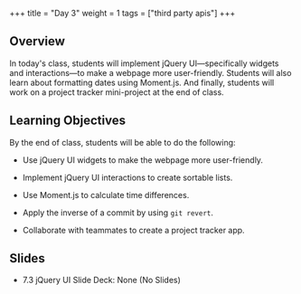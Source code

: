 +++
title = "Day 3"
weight = 1
tags = ["third party apis"] 
+++

## Overview

In today's class, students will implement jQuery UI&mdash;specifically widgets and interactions&mdash;to make a webpage more user-friendly. Students will also learn about formatting dates using Moment.js. And finally, students will work on a project tracker mini-project at the end of class.

## Learning Objectives

By the end of class, students will be able to do the following:

* Use jQuery UI widgets to make the webpage more user-friendly.

* Implement jQuery UI interactions to create sortable lists.

* Use Moment.js to calculate time differences.

* Apply the inverse of a commit by using `git revert`.

* Collaborate with teammates to create a project tracker app.

## Slides
* 7.3 jQuery UI Slide Deck: None (No Slides)

